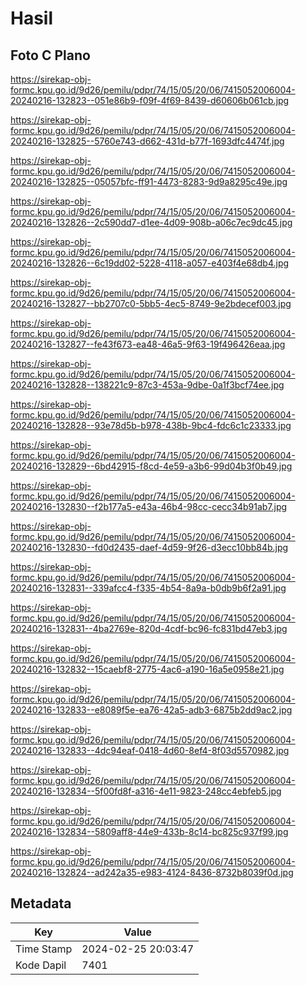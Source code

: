 # Hasil

## Foto C Plano

https://sirekap-obj-formc.kpu.go.id/9d26/pemilu/pdpr/74/15/05/20/06/7415052006004-20240216-132823--051e86b9-f09f-4f69-8439-d60606b061cb.jpg

https://sirekap-obj-formc.kpu.go.id/9d26/pemilu/pdpr/74/15/05/20/06/7415052006004-20240216-132825--5760e743-d662-431d-b77f-1693dfc4474f.jpg

https://sirekap-obj-formc.kpu.go.id/9d26/pemilu/pdpr/74/15/05/20/06/7415052006004-20240216-132825--05057bfc-ff91-4473-8283-9d9a8295c49e.jpg

https://sirekap-obj-formc.kpu.go.id/9d26/pemilu/pdpr/74/15/05/20/06/7415052006004-20240216-132826--2c590dd7-d1ee-4d09-908b-a06c7ec9dc45.jpg

https://sirekap-obj-formc.kpu.go.id/9d26/pemilu/pdpr/74/15/05/20/06/7415052006004-20240216-132826--6c19dd02-5228-4118-a057-e403f4e68db4.jpg

https://sirekap-obj-formc.kpu.go.id/9d26/pemilu/pdpr/74/15/05/20/06/7415052006004-20240216-132827--bb2707c0-5bb5-4ec5-8749-9e2bdecef003.jpg

https://sirekap-obj-formc.kpu.go.id/9d26/pemilu/pdpr/74/15/05/20/06/7415052006004-20240216-132827--fe43f673-ea48-46a5-9f63-19f496426eaa.jpg

https://sirekap-obj-formc.kpu.go.id/9d26/pemilu/pdpr/74/15/05/20/06/7415052006004-20240216-132828--138221c9-87c3-453a-9dbe-0a1f3bcf74ee.jpg

https://sirekap-obj-formc.kpu.go.id/9d26/pemilu/pdpr/74/15/05/20/06/7415052006004-20240216-132828--93e78d5b-b978-438b-9bc4-fdc6c1c23333.jpg

https://sirekap-obj-formc.kpu.go.id/9d26/pemilu/pdpr/74/15/05/20/06/7415052006004-20240216-132829--6bd42915-f8cd-4e59-a3b6-99d04b3f0b49.jpg

https://sirekap-obj-formc.kpu.go.id/9d26/pemilu/pdpr/74/15/05/20/06/7415052006004-20240216-132830--f2b177a5-e43a-46b4-98cc-cecc34b91ab7.jpg

https://sirekap-obj-formc.kpu.go.id/9d26/pemilu/pdpr/74/15/05/20/06/7415052006004-20240216-132830--fd0d2435-daef-4d59-9f26-d3ecc10bb84b.jpg

https://sirekap-obj-formc.kpu.go.id/9d26/pemilu/pdpr/74/15/05/20/06/7415052006004-20240216-132831--339afcc4-f335-4b54-8a9a-b0db9b6f2a91.jpg

https://sirekap-obj-formc.kpu.go.id/9d26/pemilu/pdpr/74/15/05/20/06/7415052006004-20240216-132831--4ba2769e-820d-4cdf-bc96-fc831bd47eb3.jpg

https://sirekap-obj-formc.kpu.go.id/9d26/pemilu/pdpr/74/15/05/20/06/7415052006004-20240216-132832--15caebf8-2775-4ac6-a190-16a5e0958e21.jpg

https://sirekap-obj-formc.kpu.go.id/9d26/pemilu/pdpr/74/15/05/20/06/7415052006004-20240216-132833--e8089f5e-ea76-42a5-adb3-6875b2dd9ac2.jpg

https://sirekap-obj-formc.kpu.go.id/9d26/pemilu/pdpr/74/15/05/20/06/7415052006004-20240216-132833--4dc94eaf-0418-4d60-8ef4-8f03d5570982.jpg

https://sirekap-obj-formc.kpu.go.id/9d26/pemilu/pdpr/74/15/05/20/06/7415052006004-20240216-132834--5f00fd8f-a316-4e11-9823-248cc4ebfeb5.jpg

https://sirekap-obj-formc.kpu.go.id/9d26/pemilu/pdpr/74/15/05/20/06/7415052006004-20240216-132834--5809aff8-44e9-433b-8c14-bc825c937f99.jpg

https://sirekap-obj-formc.kpu.go.id/9d26/pemilu/pdpr/74/15/05/20/06/7415052006004-20240216-132824--ad242a35-e983-4124-8436-8732b8039f0d.jpg


## Metadata

| Key        | Value               |
| ---------- | ------------------- |
| Time Stamp | 2024-02-25 20:03:47 |
| Kode Dapil | 7401                |



